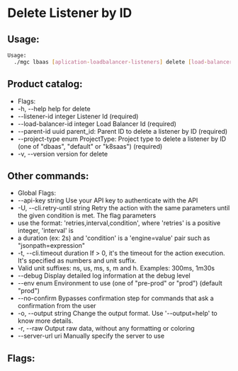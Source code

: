 # Delete Listener by ID

## Usage:
```bash
Usage:
  ./mgc lbaas [aplication-loadbalancer-listeners] delete [load-balancer-id] [listener-id] [flags]
```

## Product catalog:
- Flags:
- -h, --help                       help for delete
- --listener-id integer        Listener Id (required)
- --load-balancer-id integer   Load Balancer Id (required)
- --parent-id uuid             parent_id: Parent ID to delete a listener by ID (required)
- --project-type enum          ProjectType: Project type to delete a listener by ID (one of "dbaas", "default" or "k8saas") (required)
- -v, --version                    version for delete

## Other commands:
- Global Flags:
- --api-key string           Use your API key to authenticate with the API
- -U, --cli.retry-until string   Retry the action with the same parameters until the given condition is met. The flag parameters
- use the format: 'retries,interval,condition', where 'retries' is a positive integer, 'interval' is
- a duration (ex: 2s) and 'condition' is a 'engine=value' pair such as "jsonpath=expression"
- -t, --cli.timeout duration     If > 0, it's the timeout for the action execution. It's specified as numbers and unit suffix.
- Valid unit suffixes: ns, us, ms, s, m and h. Examples: 300ms, 1m30s
- --debug                    Display detailed log information at the debug level
- --env enum                 Environment to use (one of "pre-prod" or "prod") (default "prod")
- --no-confirm               Bypasses confirmation step for commands that ask a confirmation from the user
- -o, --output string            Change the output format. Use '--output=help' to know more details.
- -r, --raw                      Output raw data, without any formatting or coloring
- --server-url uri           Manually specify the server to use

## Flags:
```bash

```

